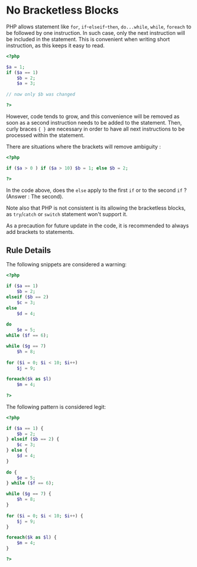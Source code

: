 <!-- Good Practices -->
# No Bracketless Blocks

PHP allows statement like `for`, `if`-`elseif`-`then`, `do...while`, `while`, `foreach` to be followed by one instruction. In such case, only the next instruction will be included in the statement. This is convenient when writing short instruction, as this keeps it easy to read. 

```php
<?php

$a = 1;
if ($a == 1) 
	$b = 2;
	$a = 3;
	
// now only $b was changed

?>
```
However, code tends to grow, and this convenience will be removed as soon as a second instruction needs to be added to the statement. Then, curly braces `{ }` are necessary in order to have all next instructions to be processed within the statement. 

There are situations where the brackets will remove ambiguity : 

```php
<?php

if ($a > 0 ) if ($a > 10) $b = 1; else $b = 2;

?>
```

In the code above, does the `else` apply to the first `if` or to the second `if` ? (Answer : The second). 

Note also that PHP is not consistent is its allowing the bracketless blocks, as `try`/`catch` or `switch` statement won't support it.

As a precaution for future update in the code, it is recommended to always add brackets to statements.


## Rule Details

The following snippets are considered a warning:

```php
<?php

if ($a == 1) 
	$b = 2;
elseif ($b == 2) 
	$c = 3;
else 
	$d = 4;
	
do
	$e = 5;
while ($f == 6);

while ($g == 7)
	$h = 8;
	
for ($i = 0; $i < 10; $i++) 
	$j = 9;
	
foreach($k as $l) 
	$m = 4;
	
?>
```


The following pattern is considered legit:

```php
<?php

if ($a == 1) {
	$b = 2;
} elseif ($b == 2) {
	$c = 3;
} else {
	$d = 4;
}
	
do {
	$e = 5;
} while ($f == 6);

while ($g == 7) {
	$h = 8;
}
	
for ($i = 0; $i < 10; $i++) {
	$j = 9;
}

foreach($k as $l) {
	$m = 4;
}

?>
```

<!--
## When Not To Use It


## Further Reading 
-->